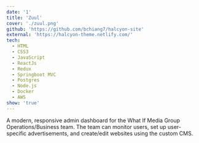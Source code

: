 ```yaml
---
date: '1'
title: 'Zuul'
cover: './zuul.png'
github: 'https://github.com/bchiang7/halcyon-site'
external: 'https://halcyon-theme.netlify.com/'
tech:
  - HTML
  - CSS3
  - JavaScript
  - ReactJs
  - Redux
  - Springboot MVC
  - Postgres
  - Node.js
  - Docker
  - AWS
show: 'true'
---
```


A modern, responsive admin dashboard for the What If Media Group Operations/Business team. The team can monitor users, set up user-specific advertisements, and create/edit websites using the custom CMS.
